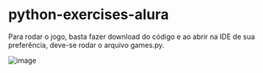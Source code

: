 # python-exercises-alura
Para rodar o jogo, basta fazer download do código e ao abrir na IDE de sua preferência, deve-se rodar o arquivo games.py.
<br>

![image](https://user-images.githubusercontent.com/45438661/212556137-73472904-4f35-4cbe-9f5e-87b5f3719932.png)



